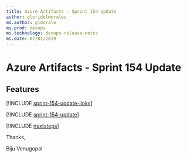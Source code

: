 ```yaml
---
title: Azure Artifacts - Sprint 154 Update
author: gloridelmorales
ms.author: glmorale
ms.prod: devops
ms.technology: devops-release-notes
ms.date: 07/01/2019
---
```


# Azure Artifacts - Sprint 154 Update

## Features

[!INCLUDE [sprint-154-update-links](../_shared/artifacts/sprint-154-update-links.md)]

[!INCLUDE [sprint-154-update](../_shared/artifacts/sprint-154-update.md)]

[!INCLUDE [nextsteps](../_shared/nextsteps.md)]

Thanks,

Biju Venugopal
